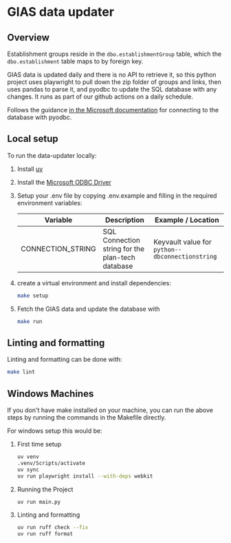 # GIAS data updater

## Overview 
Establishment groups reside in the `dbo.establishmentGroup` table, which the `dbo.establishment` table maps to by foreign key.

GIAS data is updated daily and there is no API to retrieve it,
so this python project uses playwright to pull down the zip folder of groups and links,
then uses pandas to parse it, and pyodbc to update the SQL database with any changes.
It runs as part of our github actions on a daily schedule.

Follows the guidance [in the Microsoft documentation](https://learn.microsoft.com/en-us/azure/azure-sql/database/azure-sql-python-quickstart?view=azuresql&tabs=windows%2Csql-inter#add-code-to-connect-to-azure-sql-database) 
for connecting to the database with pyodbc.

## Local setup

To run the data-updater locally:

1. Install [uv](https://github.com/astral-sh/uv)
2. Install the [Microsoft ODBC Driver](https://learn.microsoft.com/en-us/sql/connect/odbc/linux-mac/install-microsoft-odbc-driver-sql-server-macos?view=azuresqldb-current)
3. Setup your .env file by copying .env.example and filling in the required environment variables:

   | Variable          | Description                                      | Example / Location                              |
   |-------------------|--------------------------------------------------|-------------------------------------------------|
   | CONNECTION_STRING | SQL Connection string for the plan-tech database | Keyvault value for `python--dbconnectionstring` |

4. create a virtual environment and install dependencies:
   ```bash
   make setup
   ```
   
5. Fetch the GIAS data and update the database with
   ```bash
   make run
   ```

## Linting and formatting

Linting and formatting can be done with:

```bash
make lint
```

## Windows Machines

If you don't have make installed on your machine, you can run the above steps by running the commands in the Makefile directly.

For windows setup this would be:

1. First time setup
   ```bash
   uv venv
   .venv/Scripts/activate
   uv sync
   uv run playwright install --with-deps webkit
   ```
   
2. Running the Project
   ```bash
   uv run main.py
   ```
   
3. Linting and formatting
   ```bash
   uv run ruff check --fix
   uv run ruff format
   ```
